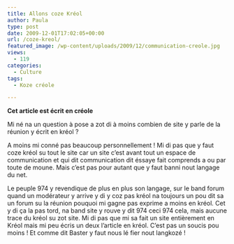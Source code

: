 ```yaml
---
title: Allons coze Kréol
author: Paula
type: post
date: 2009-12-01T17:02:05+00:00
url: /coze-kreol/
featured_image: /wp-content/uploads/2009/12/communication-creole.jpg
views:
  - 119
categories:
  - Culture
tags:
  - Koze créole

---
```

**Cet article est écrit en créole**

Mi né na un question à pose a zot di à moins combien de site y parle de la réunion y écrit en kréol ?

A moins mi conné pas beaucoup personnellement ! Mi di pas que y faut coze kréol su tout le site car un site c&rsquo;est avant tout un espace de communication et qui dit communication dit éssaye fait comprends a ou par toute de moune. Mais c&rsquo;est pas pour autant que y faut banni nout langage du net.

Le peuple 974 y revendique de plus en plus son langage, sur le band forum quand un modérateur y arrive y di y coz pas kréol na toujours un pou dit sa un forum su la réunion pouquoi mi gagne pas exprime a moins en kréol. Cet y di ça la pas tord, na band site y rouve y dit 974 ceci 974 cela, mais aucune trace du kréol su zot site. Mi di pas que mi sa fait un site entièrement en Kréol mais mi peu écris un deux l&rsquo;article en kréol. C&rsquo;est pas un soucis pou moins ! Et comme dit Baster y faut nous lé fier nout langkozé !